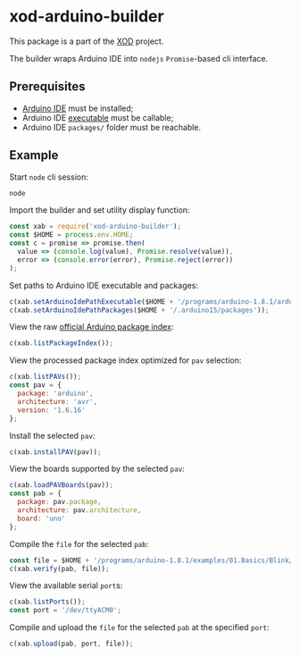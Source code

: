 # xod-arduino-builder

This package is a part of the [XOD](https://github.com/xodio/xod) project.

The builder wraps Arduino IDE into `nodejs` `Promise`-based cli interface.

## Prerequisites

- [Arduino IDE](https://www.arduino.cc/en/main/software) must be installed;
- Arduino IDE [executable](https://github.com/arduino/Arduino/blob/master/build/shared/manpage.adoc) must be callable;
- Arduino IDE `packages/` folder must be reachable.

## Example

Start `node` cli session:

```bash
node
```

Import the builder and set utility display function:

```javascript
const xab = require('xod-arduino-builder');
const $HOME = process.env.HOME;
const c = promise => promise.then(
  value => (console.log(value), Promise.resolve(value)),
  error => (console.error(error), Promise.reject(error))
);
```

Set paths to Arduino IDE executable and packages:

```javascript
c(xab.setArduinoIdePathExecutable($HOME + '/programs/arduino-1.8.1/arduino'));
c(xab.setArduinoIdePathPackages($HOME + '/.arduino15/packages'));
```

View the raw [official Arduino package index](http://downloads.arduino.cc/packages/package_index.json):

```javascript
c(xab.listPackageIndex());
```

View the processed package index optimized for `pav` selection:

```javascript
c(xab.listPAVs());
const pav = {
  package: 'arduino',
  architecture: 'avr',
  version: '1.6.16'    
};
```

Install the selected `pav`:

```javascript
c(xab.installPAV(pav));
```

View the boards supported by the selected `pav`:

```javascript
c(xab.loadPAVBoards(pav));
const pab = {
  package: pav.package,
  architecture: pav.architecture,
  board: 'uno'    
};
```

Compile the `file` for the selected `pab`:

```javascript
const file = $HOME + '/programs/arduino-1.8.1/examples/01.Basics/Blink/Blink.ino';
c(xab.verify(pab, file));
```

View the available serial `port`s:

```javascript
c(xab.listPorts());
const port = '/dev/ttyACM0';
```

Compile and upload the `file` for the selected `pab` at the specified `port`:

```javascript
c(xab.upload(pab, port, file));
```
